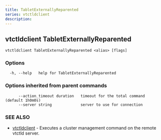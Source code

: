 ```yaml
---
title: TabletExternallyReparented
series: vtctldclient
description:
---
```

## vtctldclient TabletExternallyReparented



```
vtctldclient TabletExternallyReparented <alias> [flags]
```

### Options

```
  -h, --help   help for TabletExternallyReparented
```

### Options inherited from parent commands

```
      --action_timeout duration   timeout for the total command (default 1h0m0s)
      --server string             server to use for connection
```

### SEE ALSO

* [vtctldclient](../)	 - Executes a cluster management command on the remote vtctld server.

